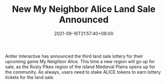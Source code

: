 ﻿---
title: "New My Neighbor Alice Land Sale Announced"
date: 2021-09-16T21:57:40+08:00
lastmod: 2021-09-16T16:45:40+08:00
draft: false
authors: ["Thalia"]
description: "Antler Interactive has announced the third land sale lottery for their upcoming game My Neighbor Alice. This time a new region will go up for sale, as the Rusty Pikes region of the island Medieval Plains opens up for the community. As always, users need to stake ALICE tokens to earn lottery tickets for the land sale."
featuredImage: "new-my-neighbor-alice-land-sale-announced.png"
tags: ["NFTs","Play to Earn"]
categories: ["news"]
news: ["NFTs"]
weight: 
lightgallery: true
pinned: false
recommend: false
recommend1: false
---

Antler Interactive has announced the third land sale lottery for their upcoming game My Neighbor Alice. This time a new region will go up for sale, as the Rusty Pikes region of the island Medieval Plains opens up for the community. As always, users need to stake ALICE tokens to earn lottery tickets for the land sale.

<!--more-->

